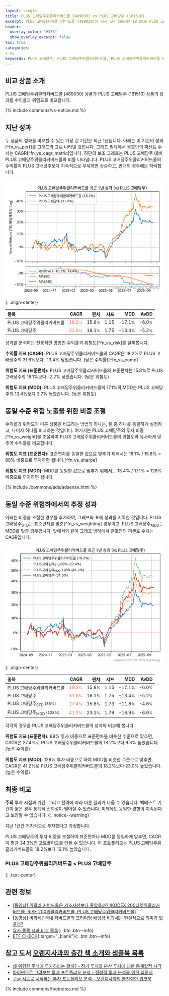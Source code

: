 ```yaml
---
layout: single
title: PLUS 고배당주위클리커버드콜 (489030) vs PLUS 고배당주 (161510)
excerpt: PLUS 고배당주위클리커버드콜 (489030)의 최근 1년 CAGR은 18.2%로 PLUS 고배당주 (161510)의 31.6%보다 -13.4% 낮았습니다.
header:
  overlay_color: "#333"
  show_overlay_excerpt: false
toc: true
categories:
- vs
keywords: PLUS 고배당주, PLUS 고배당주위클리커버드콜, PLUS 고배당주위클리커버드콜 PLUS 고배당주 비교, 489030, 161510, 489030 489030 비교
---
```


## 비교 상품 소개


PLUS 고배당주위클리커버드콜 (489030) 상품과 PLUS 고배당주 (161510) 상품의 성과를 수익률과 위험도로 비교합니다.





{% include commons/vs-notice.md %}

## 지난 성과

두 상품의 성과를 비교할 수 있는 가장 긴 기간은 최근 1년입니다. 아래는 이 기간의 성과[^fn_vs_perf]를 그래프와 표로 나타낸 것입니다.
그래프 범례에서 괄호안의 퍼센트 수치는 CAGR[^fn_vs_cagr_metric]입니다.
하단의 보조 그래프는 PLUS 고배당주 대비 PLUS 고배당주위클리커버드콜의 비를 나타냅니다.
PLUS 고배당주위클리커버드콜의 수익률이 PLUS 고배당주보다 지속적으로 우세하면 상승하고, 반대의 경우에는 하락합니다.

![PLUS 고배당주위클리커버드콜](/vs/images/489030-vs-161510_dual.png){: .align-center}

| **종목** | **CAGR** | **편차** | **샤프** | **MDD** | **AvDD** |
| :------------ | ------: | -----------: | -------: | ------: | -------: |
| PLUS 고배당주위클리커버드콜 | <span style="color: tomato">18.2<small>%</small></span> | 15.8<small>%</small> | 1.15 | -17.1<small>%</small> | -6.0<small>%</small> |
| PLUS 고배당주 | <span style="color: tomato">31.6<small>%</small></span> | 18.1<small>%</small> | 1.75 | -13.4<small>%</small> | -5.2<small>%</small> |

<!-- more -->


성과를 분석하는 전통적인 방법인 수익률과 위험도[^fn_vs_risk]를 살펴봅니다.

**수익률 지표 (CAGR):** PLUS 고배당주위클리커버드콜의 CAGR은 18.2%로 PLUS 고배당주의 31.6%보다 -13.4% 낮았습니다. (낮은 수익률)[^fn_vs_comp]

**위험도 지표 (표준편차):** PLUS 고배당주위클리커버드콜의 표준편차는 15.8%로 PLUS 고배당주의 18.1%보다 -2.2% 낮았습니다. (낮은 위험도)

**위험도 지표 (MDD):** PLUS 고배당주위클리커버드콜의 17.1%의 MDD는 PLUS 고배당주의 13.4%보다 3.7% 높았습니다. (높은 위험도)



## 동일 수준 위험 노출을 위한 비중 조절

수익률과 위험도가 다른 상품을 비교하는 방법의 하나는, 둘 중 하나를 동일하게 설정하고, 나머지 하나를 비교하는 것입니다.
여기서는 PLUS 고배당주의 투자 비중[^fn_vs_weight]을 조절하여 PLUS 고배당주위클리커버드콜의 위험도와 유사하게 맞추어 수익률를 비교합니다.

**위험도 지표 (표준편차):** 표준편차를 동일한 값으로 맞추기 위해서는 18.1% / 15.8% = 88% 비중으로 투자하면 됩니다.[^fn_vs_sharpe]

**위험도 지표 (MDD):** MDD를 동일한 값으로 맞추기 위해서는 13.4% / 17.1% = 128% 비중으로 투자하면 됩니다.


{% include /commons/ads/adsense.html %}



## 동일 수준 위험하에서의 추정 성과

아래는 비중을 조절한 경우를 추가하여, 그래프와 표에 성과를 기록한 것입니다.
PLUS 고배당주<sub>STD</sub>는 표준편차를 맞춘[^fn_vs_weighting] 경우이고, PLUS 고배당주<sub>MDD</sub>는 MDD를 맞춘 경우입니다.
앞에서와 같이 그래프 범례에서 괄호안의 퍼센트 수치는 CAGR입니다.


![PLUS 고배당주위클리커버드콜](/vs/images/489030-vs-161510.png){: .align-center}



| **종목** | **CAGR** | **편차** | **샤프** | **MDD** | **AvDD** |
| :------------ | ------: | -----------: | -------: | ------: | -------: |
| PLUS 고배당주위클리커버드콜 | <span style="color: tomato">18.2<small>%</small></span> | 15.8<small>%</small> | 1.15 | -17.1<small>%</small> | -6.0<small>%</small> |
| PLUS 고배당주 | <span style="color: tomato">31.6<small>%</small></span> | 18.1<small>%</small> | 1.75 | -13.4<small>%</small> | -5.2<small>%</small> |
| PLUS 고배당주<sub>STD</sub> <small>(88%)</small> | <span style="color: tomato">27.4<small>%</small></span> | 15.8<small>%</small> | 1.73 | -11.8<small>%</small> | -4.6<small>%</small> |
| PLUS 고배당주<sub>MDD</sub> <small>(128%)</small> | <span style="color: tomato">41.2<small>%</small></span> | 23.1<small>%</small> | 1.79 | -16.9<small>%</small> | -6.6<small>%</small> |



각각의 경우를 PLUS 고배당주위클리커버드콜의 성과와 비교해 봅니다.

**위험도 지표 (표준편차):** 88% 투자 비중으로 표준편차를 비슷한 수준으로 맞추면, CAGR은 27.4%로 PLUS 고배당주위클리커버드콜의 18.2%보다 9.3% 높았습니다. (높은 수익률)

**위험도 지표 (MDD):** 128% 투자 비중으로 하여 MDD를 비슷한 수준으로 맞추면, CAGR은 41.2%로 PLUS 고배당주위클리커버드콜의 18.2%보다 23.0% 높았습니다. (높은 수익률)




## 최종 비교

**주의** 투자 시점과 기간, 그리고 전략에 따라 다른 결과가 나올 수 있습니다. 백테스트 기간이 짧은 경우 통계적 신뢰성이 떨어질 수 있습니다. 미래에도 동일한 경향이 지속된다고 보장할 수 없습니다.
{: .notice--warning}

지난 1년간 거치식으로 투자했다고 가정합니다.

PLUS 고배당주의 투자 비중을 조절하여 표준편차나 MDD를 동일하게 맞추면, CAGR이 평균 34.3%인 포트폴리오를 만들 수 있습니다.
이 포트폴리오는 PLUS 고배당주위클리커버드콜의 18.2%보다 16.1% 높았습니다.

### PLUS 고배당주위클리커버드콜 &lt; PLUS 고배당주
{: .text-center}


## 관련 정보

- [[동영상] 위클리 커버드콜은 기초자산보다 좋았을까? (KODEX 200타켓위클리커버드콜, RISE 200위클리커버드콜, PLUS 고배당주위클리커버드콜)](https://youtu.be/odqvJ69_dUw)
- [[동영상] 비과세? 국내 커버드콜의 프리미엄 배당금 비과세는 현실적으로 의미가 있을까?](https://youtu.be/i5KJ1_7dWEE)
- [유사 종목 성과 비교 목록](/vs/){: .btn .btn--info}
- [ETF CHECK](https://www.etfcheck.co.kr/mobile/etpitem/161510/compare?compCode%5B%5D=489030){:target="_blank"}{: .btn .btn--info}


## 참고 도서 [오렌지사과의 출간 책 소개와 샘플북 목록](https://kongdori.tistory.com/691)

- [왜 위험한 주식에 투자하라는 걸까? - 장기 투자와 분산 투자에 대한 통계학적 시각](https://kongdori.tistory.com/421)
- [파이썬으로 그려보는 투자 포트폴리오 분석  - 정량적 투자 분석을 위한 입문서](https://kongdori.tistory.com/643)
- [구글 시트로 시작하는 투자 포트폴리오 분석 - 오렌지사과의 불친절한 워크북](https://kongdori.tistory.com/449)

{% include commons/footnotes.md %}
